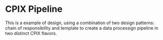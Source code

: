 # CPIX Pipeline

This is a example of design, using a combination of two design patterns: chain of responsibility and template to create a data processign pipeline in two distinct CPIX flavors.

